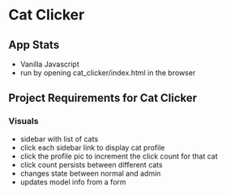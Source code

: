 # Cat Clicker

## App Stats

- Vanilla Javascript
- run by opening cat_clicker/index.html in the browser

## Project Requirements for Cat Clicker

### Visuals
- sidebar with list of cats
- click each sidebar link to display cat profile
- click the profile pic to increment the click count for that cat
- click count persists between different cats
- changes state between normal and admin
- updates model info from a form
